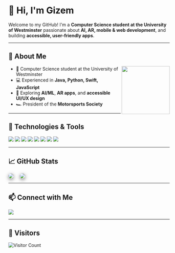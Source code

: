 # 👋 Hi, I'm Gizem

Welcome to my GitHub! I'm a **Computer Science student at the University of Westminster** passionate about **AI, AR, mobile & web development**, and building **accessible, user-friendly apps**.  

---
## 🚀 About Me

<img src="https://media.giphy.com/media/v1.Y2lkPTc5MGI3NjExdnVnYWNza2ppNjRicnU4anNtYTFqb2FmdzU3cWw4cDc1cnR1bjR5dCZlcD12MV9zdGlja2Vyc19zZWFyY2gmY3Q9cw/j0HjChGV0J44KrrlGv/giphy.gif" width="150" align="right" />

- 🏫 Computer Science student at the University of Westminster  
- 💻 Experienced in **Java, Python, Swift, JavaScript**  
- 🌱 Exploring **AI/ML**, **AR apps**, and **accessible UI/UX design**  
- 🏎️ President of the **Motorsports Society**  


---

## 🔧 Technologies & Tools
<p>
  <img src="https://img.shields.io/badge/Java-ED8B00?style=for-the-badge&logo=java&logoColor=white" />
  <img src="https://img.shields.io/badge/Python-3776AB?style=for-the-badge&logo=python&logoColor=white" />
  <img src="https://img.shields.io/badge/Flutter-02569B?style=for-the-badge&logo=flutter&logoColor=white" />
  <img src="https://img.shields.io/badge/Django-092E20?style=for-the-badge&logo=django&logoColor=white" />
  <img src="https://img.shields.io/badge/JavaScript-F7DF1E?style=for-the-badge&logo=javascript&logoColor=black" />
  <img src="https://img.shields.io/badge/Swift-FA7343?style=for-the-badge&logo=swift&logoColor=white" />
  <img src="https://img.shields.io/badge/Xcode-147EFB?style=for-the-badge&logo=xcode&logoColor=white" />
  <img src="https://img.shields.io/badge/VS%20Code-007ACC?style=for-the-badge&logo=visual-studio-code&logoColor=white" />
</p>

---

## 📈 GitHub Stats
<div style="display: flex; gap: 20px; align-items: flex-start;">
  <img 
    src="https://github-readme-stats.vercel.app/api?username=gzmgzde&show_icons=true&theme=dark&count_private=true" 
    style="border-radius: 10px; box-shadow: 0 4px 12px rgba(0,0,0,0.5); transition: transform 0.3s, box-shadow 0.3s;" 
    onmouseover="this.style.transform='translateY(-5px)'; this.style.boxShadow='0 8px 20px rgba(0,0,0,0.7)';" 
    onmouseout="this.style.transform='translateY(0)'; this.style.boxShadow='0 4px 12px rgba(0,0,0,0.5)';" 
  />
  <img 
    src="https://github-readme-stats.vercel.app/api/top-langs/?username=gzmgzde&layout=compact&theme=dark" 
    style="border-radius: 10px; box-shadow: 0 4px 12px rgba(0,0,0,0.5); transition: transform 0.3s, box-shadow 0.3s;" 
    onmouseover="this.style.transform='translateY(-5px)'; this.style.boxShadow='0 8px 20px rgba(0,0,0,0.7)';" 
    onmouseout="this.style.transform='translateY(0)'; this.style.boxShadow='0 4px 12px rgba(0,0,0,0.5)';" 
  />
</div>




---

## 📫 Connect with Me
<p>
  <a href="https://www.linkedin.com/in/gizem-aydin-999981276"><img src="https://img.shields.io/badge/LinkedIn-0A66C2?style=for-the-badge&logo=linkedin&logoColor=white" /></a>
</p>

---
## 👀 Visitors
![Visitor Count](https://visitor-badge.laobi.icu/badge?page_id=gzmgzde.gzmgzde)


